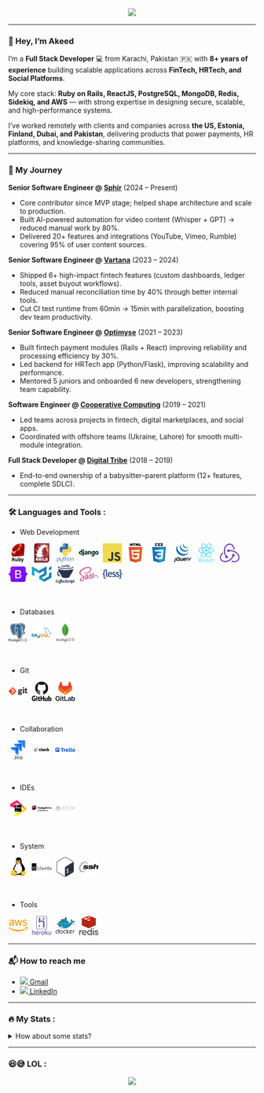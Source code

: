 <div id="header" align="center">
  <img src="https://media.giphy.com/media/i4MAH84pqe2m2aVojc/giphy.gif"/>
</div>

---

### 👋 Hey, I’m Akeed   

I’m a **Full Stack Developer** :computer: from Karachi, Pakistan 🇵🇰 with **8+ years of experience** building scalable applications across **FinTech, HRTech, and Social Platforms**.  

My core stack: **Ruby on Rails, ReactJS, PostgreSQL, MongoDB, Redis, Sidekiq, and AWS** — with strong expertise in designing secure, scalable, and high-performance systems.  

I’ve worked remotely with clients and companies across **the US, Estonia, Finland, Dubai, and Pakistan**, delivering products that power payments, HR platforms, and knowledge-sharing communities.

---

### 💼 My Journey  

**Senior Software Engineer @ <a href="https://sphir.com/" target="_blank">Sphir</a>** (2024 – Present)  
  - Core contributor since MVP stage; helped shape architecture and scale to production.  
  - Built AI-powered automation for video content (Whisper + GPT) → reduced manual work by 80%.  
  - Delivered 20+ features and integrations (YouTube, Vimeo, Rumble) covering 95% of user content sources.  

**Senior Software Engineer @ <a href="https://vartana.com/" target="_blank">Vartana</a>** (2023 – 2024)  
  - Shipped 6+ high-impact fintech features (custom dashboards, ledger tools, asset buyout workflows).  
  - Reduced manual reconciliation time by 40% through better internal tools.  
  - Cut CI test runtime from 60min → 15min with parallelization, boosting dev team productivity.  

**Senior Software Engineer @ <a href="https://optimyse.com/" target="_blank">Optimyse</a>** (2021 – 2023)  
  - Built fintech payment modules (Rails + React) improving reliability and processing efficiency by 30%.  
  - Led backend for HRTech app (Python/Flask), improving scalability and performance.  
  - Mentored 5 juniors and onboarded 6 new developers, strengthening team capability.  

**Software Engineer @ <a href="https://cooperativecomputing.com" target="_blank">Cooperative Computing</a>** (2019 – 2021)  
  - Led teams across projects in fintech, digital marketplaces, and social apps.  
  - Coordinated with offshore teams (Ukraine, Lahore) for smooth multi-module integration.  

**Full Stack Developer @ <a href="https://digitaltribe.co" target="_blank">Digital Tribe</a>** (2018 – 2019)  
  - End-to-end ownership of a babysitter–parent platform (12+ features, complete SDLC).  

---

### :hammer_and_wrench: Languages and Tools :

- Web Development
<div>
<img src='https://github.com/devicons/devicon/blob/master/icons/ruby/ruby-original-wordmark.svg' title="Ruby" alt="Ruby" width='40' height='40'/>&nbsp;
<img src='https://github.com/devicons/devicon/blob/master/icons/rails/rails-original-wordmark.svg' title="Rails" alt="Rails" width='40' height='40'/>&nbsp;
<img src='https://github.com/devicons/devicon/blob/master/icons/python/python-original-wordmark.svg' title="Python" alt="Python" width='40' height='40'/>&nbsp;
<img src='https://github.com/devicons/devicon/blob/master/icons/django/django-plain-wordmark.svg' title="Django" alt="Django" width='40' height='40'/>&nbsp;
<img src='https://github.com/devicons/devicon/blob/master/icons/javascript/javascript-original.svg' title="Javascript" alt="Javascript" width='40' height='40'/>&nbsp;  
<img src='https://github.com/devicons/devicon/blob/master/icons/html5/html5-original-wordmark.svg' title="HTML5" alt="HTML5" width='40' height='40'/>&nbsp;
<img src='https://github.com/devicons/devicon/blob/master/icons/css3/css3-original-wordmark.svg' title="CSS3" alt="CSS3" width='40' height='40'/>&nbsp;
<img src='https://github.com/devicons/devicon/blob/master/icons/jquery/jquery-original-wordmark.svg' title="JQuery" alt="JQuery" width='40' height='40'/>&nbsp;
<img src='https://github.com/devicons/devicon/blob/master/icons/react/react-original-wordmark.svg' title="react" alt="React" width='40' height='40'/>&nbsp;
<img src='https://github.com/devicons/devicon/blob/master/icons/redux/redux-original.svg' title="Redux" alt="Redux" width='40' height='40'/>&nbsp;  
<img src='https://github.com/devicons/devicon/blob/master/icons/bootstrap/bootstrap-original.svg' title="Bootstrap" alt="Bootstrap" width='40' height='40'/>&nbsp;  
<img src='https://github.com/devicons/devicon/blob/master/icons/materialui/materialui-original.svg' title="MaterialUI" alt="MaterialUI" width='40' height='40'/>&nbsp;  
<img src='https://github.com/devicons/devicon/blob/master/icons/coffeescript/coffeescript-original-wordmark.svg' title="Coffeescript" alt="Coffeescript" width='40' height='40'/>&nbsp;
<img src='https://github.com/devicons/devicon/blob/master/icons/sass/sass-original.svg' title="Sass" alt="Sass" width='40' height='40'/>&nbsp;  
<img src='https://github.com/devicons/devicon/blob/master/icons/less/less-plain-wordmark.svg' title="Less" alt="Less" width='40' height='40'/>&nbsp;  
</div>

&nbsp;
- Databases
<div>
<img src='https://github.com/devicons/devicon/blob/master/icons/postgresql/postgresql-original-wordmark.svg' title="Postgres" alt="Postgres" width='40' height='40'/>&nbsp;
<img src='https://github.com/devicons/devicon/blob/master/icons/mysql/mysql-original-wordmark.svg' title="MySql" alt="MySql" width='40' height='40'/>&nbsp;
<img src='https://github.com/devicons/devicon/blob/master/icons/mongodb/mongodb-original-wordmark.svg' title="MongoDB" alt="MongoDB" width='40' height='40'/>&nbsp;
</div>

&nbsp;
- Git
<div>
<img src='https://github.com/devicons/devicon/blob/master/icons/git/git-original-wordmark.svg' title="Git" alt="Git" width='40' height='40'/>&nbsp;
<img src='https://github.com/devicons/devicon/blob/master/icons/github/github-original-wordmark.svg' title="Github" alt="Github" width='40' height='40'/>&nbsp;
<img src='https://github.com/devicons/devicon/blob/master/icons/gitlab/gitlab-original-wordmark.svg' title="Gitlab" alt="Gitlab" width='40' height='40'/>&nbsp;
</div>

&nbsp;
- Collaboration
<div>
<img src='https://github.com/devicons/devicon/blob/master/icons/jira/jira-original-wordmark.svg' title="Jira" alt="Jira" width='40' height='40'/>&nbsp;
<img src='https://github.com/devicons/devicon/blob/master/icons/slack/slack-original-wordmark.svg' title="Slack" alt="Slack" width='40' height='40'/>&nbsp;
<img src='https://github.com/devicons/devicon/blob/master/icons/trello/trello-plain-wordmark.svg' title="Trello" alt="Trello" width='40' height='40'/>&nbsp;
</div>

&nbsp;
- IDEs
<div>
<img src='https://github.com/devicons/devicon/blob/master/icons/jetbrains/jetbrains-original.svg' title="JetBrains" alt="JetBrains" width='40' height='40'/>&nbsp;  
<img src='https://github.com/devicons/devicon/blob/master/icons/rubymine/rubymine-original-wordmark.svg' title="RubyMine" alt="RubyMine" width='40' height='40'/>&nbsp;
<img src='https://github.com/devicons/devicon/blob/master/icons/atom/atom-original-wordmark.svg' title="Atom" alt="Atom" width='40' height='40'/>&nbsp;
</div>

&nbsp;
- System
<div>
<img src='https://github.com/devicons/devicon/blob/master/icons/linux/linux-original.svg' title="Linux" alt="Linux" width='40' height='40'/>&nbsp;  
<img src='https://github.com/devicons/devicon/blob/master/icons/ubuntu/ubuntu-plain-wordmark.svg' title="Ubuntu" alt="Ubuntu" width='40' height='40'/>&nbsp;  
<img src='https://github.com/devicons/devicon/blob/master/icons/bash/bash-original.svg' title="Bash" alt="Bash" width='40' height='40'/>&nbsp;  
<img src='https://github.com/devicons/devicon/blob/master/icons/ssh/ssh-original-wordmark.svg' title="SSH" alt="SSH" width='40' height='40'/>&nbsp; 
</div>

&nbsp;
- Tools
<div>
<img src="https://github.com/devicons/devicon/blob/master/icons/amazonwebservices/amazonwebservices-plain-wordmark.svg" title="AWS" alt="AWS" width="40" height="40"/>&nbsp;
<img src='https://github.com/devicons/devicon/blob/master/icons/heroku/heroku-original-wordmark.svg' title="Heroku" alt="Heroku" width='40' height='40'/>&nbsp;
<img src='https://github.com/devicons/devicon/blob/master/icons/docker/docker-original-wordmark.svg' title="Docker" alt="Docker" width='40' height='40'/>&nbsp;
<img src='https://github.com/devicons/devicon/blob/master/icons/redis/redis-original-wordmark.svg' title="Redis" alt="Redis" width='40' height='40'/>&nbsp;
</div>

---

### 📬 How to reach me  

- <a href="mailto:akeedahmedfarees@gmail.com" target="_blank"><img src="https://img.icons8.com/color/20/000000/gmail.png"/> Gmail</a>  
- <a href="https://www.linkedin.com/in/akeedahmedfarees/" target="_blank"><img src="https://img.icons8.com/color/20/000000/linkedin.png"/> LinkedIn</a>  

---

### :fire: My Stats :

<details>
  <summary align="left">How about some stats?
    <img align="right" src="https://komarev.com/ghpvc/?username=AkeedAFarees&style=flat-square&color=blueviolet&style=plastic&label=GITHUB+VIEWS" alt=""/>
  </summary>

  <p align="center">
    <img align="center" src="http://github-readme-streak-stats.herokuapp.com?user=AkeedAFarees&theme=onedark&hide_border=true&date_format=M%20j%5B%2C%20Y%5D&count_private=true"/>
    <br>
    <img align="center" src="https://github-readme-stats.vercel.app/api/top-langs/?username=AkeedAFarees&layout=compact&langs_count=10&hide=php"/>
  </p>

  <p>
    <i>
      *NOTE: Most used languages does not indicate my skill level or something like that, it's a github metric of which languages I have the most code on github.
    </i>
  </p>
</details>

---

### :laughing::sweat_smile: LOL :

<div align="center">
  <img src="https://readme-jokes.vercel.app/api?theme=dracula"/>
</div>
